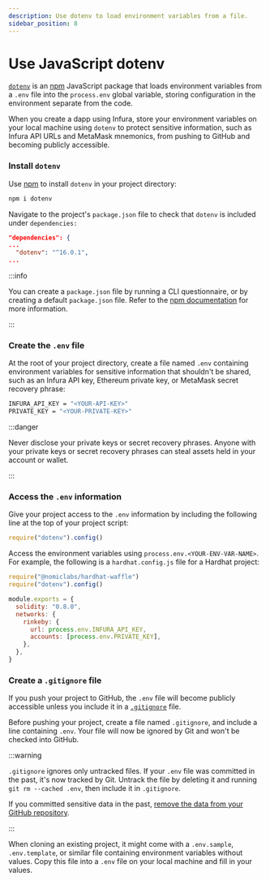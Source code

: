 ```yaml
---
description: Use dotenv to load environment variables from a file.
sidebar_position: 8
---
```


# Use JavaScript dotenv

[`dotenv`](https://www.npmjs.com/package/dotenv) is an [npm](https://www.npmjs.com/) JavaScript package that loads environment variables from a `.env` file into the `process.env` global variable, storing configuration in the environment separate from the code.

When you create a dapp using Infura, store your environment variables on your local machine using `dotenv` to protect sensitive information, such as Infura API URLs and MetaMask mnemonics, from pushing to GitHub and becoming publicly accessible.

### Install `dotenv`

Use [npm](https://docs.npmjs.com/downloading-and-installing-node-js-and-npm) to install `dotenv` in your project directory:

```bash
npm i dotenv
```

Navigate to the project's `package.json` file to check that `dotenv` is included under `dependencies:`

```json
"dependencies": {
...
  "dotenv": "^16.0.1",
...
```

:::info

You can create a `package.json` file by running a CLI questionnaire, or by creating a default `package.json` file. Refer to the [npm documentation](https://docs.npmjs.com/creating-a-package-json-file) for more information.

:::

### Create the `.env` file

At the root of your project directory, create a file named `.env` containing environment variables for sensitive information that shouldn't be shared, such as an Infura API key, Ethereum private key, or MetaMask secret recovery phrase:

```bash
INFURA_API_KEY = "<YOUR-API-KEY>"
PRIVATE_KEY = "<YOUR-PRIVATE-KEY>"
```

:::danger

Never disclose your private keys or secret recovery phrases. Anyone with your private keys or secret recovery phrases can steal assets held in your account or wallet.

:::

### Access the `.env` information

Give your project access to the `.env` information by including the following line at the top of your project script:

```javascript
require("dotenv").config()
```

Access the environment variables using `process.env.<YOUR-ENV-VAR-NAME>`. For example, the following is a `hardhat.config.js` file for a Hardhat project:

```javascript
require("@nomiclabs/hardhat-waffle")
require("dotenv").config()

module.exports = {
  solidity: "0.8.0",
  networks: {
    rinkeby: {
      url: process.env.INFURA_API_KEY,
      accounts: [process.env.PRIVATE_KEY],
    },
  },
}
```

### Create a `.gitignore` file

If you push your project to GitHub, the `.env` file will become publicly accessible unless you include it in a [`.gitignore`](https://docs.github.com/en/get-started/getting-started-with-git/ignoring-files) file.

Before pushing your project, create a file named `.gitignore`, and include a line containing `.env`. Your file will now be ignored by Git and won't be checked into GitHub.

:::warning

`.gitignore` ignores only untracked files. If your `.env` file was committed in the past, it's now tracked by Git. Untrack the file by deleting it and running `git rm --cached .env`, then include it in `.gitignore`.

If you committed sensitive data in the past, [remove the data from your GitHub repository](https://docs.github.com/en/authentication/keeping-your-account-and-data-secure/removing-sensitive-data-from-a-repository).

:::

When cloning an existing project, it might come with a `.env.sample`, `.env.template`, or similar file containing environment variables without values. Copy this file into a `.env` file on your local machine and fill in your values.
